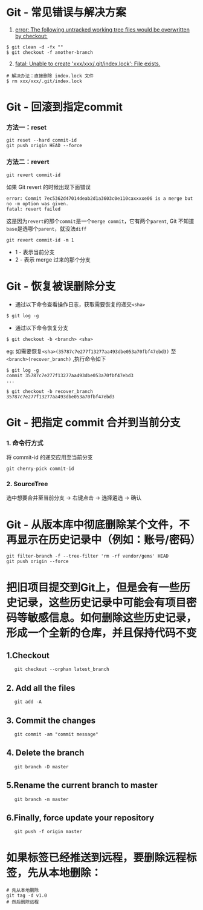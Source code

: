 # Git - 常见错误与解决方案

 1. [error: The following untracked working tree files would be overwritten by checkout:](http://www.druhosting.com/content/git-error-following-untracked-working-tree-files-would-be-overwritten-checkout)

 ```
 $ git clean -d -fx ""
$ git checkout -f another-branch
 ```
 
 2. [fatal: Unable to create 'xxx/xxx/.git/index.lock': File exists.](http://www.java123.net/412734.html)

 ```
 # 解决办法：直接删除 index.lock 文件
$ rm xxx/xxx/.git/index.lock
 ```
 

# Git - 回滚到指定commit
### 方法一：reset

```
git reset --hard commit-id
git push origin HEAD --force
``` 

### 方法二：revert
```
git revert commit-id
```
如果 Git revert 的时候出现下面错误

```
error: Commit 7ec5362d47014deab2d1a3603c0e110caxxxxe06 is a merge but no -m option was given.
fatal: revert failed
```
这是因为`revert`的那个`commit`是一个`merge commit`，它有两个`parent`, Git 不知道`base`是选哪个`parent`，就没法`diff`

```
git revert commit-id -m 1
```
* 1 - 表示当前分支
* 2 - 表示 merge 过来的那个分支

# Git - 恢复被误删除分支

* 通过以下命令查看操作日志，获取需要恢复的递交`<sha>`

```
$ git log -g
```

* 通过以下命令恢复分支<branch>

```
$ git checkout -b <branch> <sha>
```

eg: 如需要恢复`<sha>(35787c7e277f13277aa493dbe053a70fbf47ebd3)` 至 `<branch>(recover_branch)` ,执行命令如下

```
$ git log -g
commit 35787c7e277f13277aa493dbe053a70fbf47ebd3
...

$ git checkout -b recover_branch 35787c7e277f13277aa493dbe053a70fbf47ebd3
```

# Git - 把指定 commit 合并到当前分支
### 1. 命令行方式
将 commit-id 的递交应用至当前分支

```
git cherry-pick commit-id
```

### 2. SourceTree
选中想要合并至当前分支 -> 右键点击 -> 选择遴选 -> 确认

# Git - 从版本库中彻底删除某个文件，不再显示在历史记录中（例如：账号/密码）

```
git filter-branch -f --tree-filter 'rm -rf vendor/gems' HEAD
git push origin --force
```

# 把旧项目提交到Git上，但是会有一些历史记录，这些历史记录中可能会有项目密码等敏感信息。如何删除这些历史记录，形成一个全新的仓库，并且保持代码不变
## 1.Checkout
```
   git checkout --orphan latest_branch
```
## 2. Add all the files
```
   git add -A
```
## 3. Commit the changes
```
   git commit -am "commit message"

```
## 4. Delete the branch
```
   git branch -D master
```
## 5.Rename the current branch to master
```
   git branch -m master
```
## 6.Finally, force update your repository
```
   git push -f origin master
```

# 如果标签已经推送到远程，要删除远程标签，先从本地删除：
```
# 先从本地删除
git tag -d v1.0
# 然后删除远程

```
